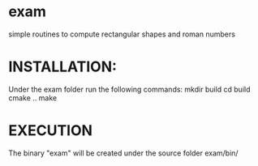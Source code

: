 # exam
simple routines to compute rectangular shapes and roman numbers
# INSTALLATION:
Under the exam folder run the following commands:
mkdir build
cd build
cmake ..
make

# EXECUTION
The binary "exam" will be created under the source folder exam/bin/

